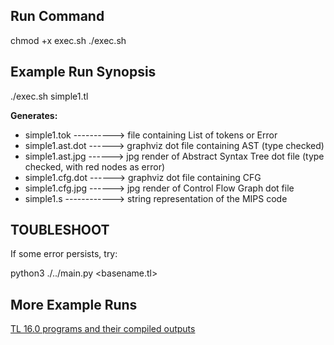 ## Run Command

chmod +x exec.sh
./exec.sh <filepath to basename.tl>

## Example Run Synopsis

./exec.sh simple1.tl

**Generates:**

- simple1.tok ----------> file containing List of tokens or Error
- simple1.ast.dot ------> graphviz dot file containing AST (type checked)
- simple1.ast.jpg ------> jpg render of Abstract Syntax Tree dot file (type checked, with red nodes as error)
- simple1.cfg.dot ------> graphviz dot file containing CFG
- simple1.cfg.jpg ------> jpg render of Control Flow Graph dot file
- simple1.s ------------> string representation of the MIPS code

## TOUBLESHOOT

If some error persists, try:

python3 ./../main.py <basename.tl>

## More Example Runs

[TL 16.0 programs and their compiled outputs](sample_programs_and_outputs)
